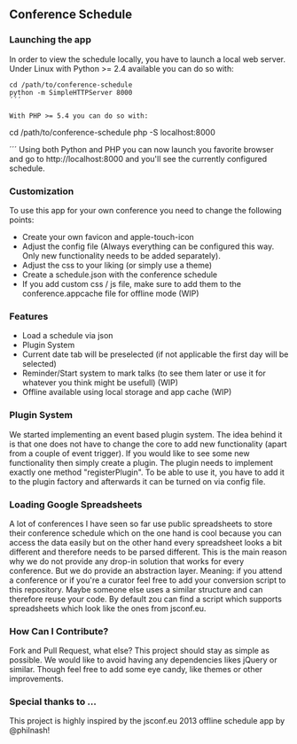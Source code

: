 ## Conference Schedule

### Launching the app
In order to view the schedule locally, you have to launch a local web server.
Under Linux with Python >= 2.4 available you can do so with:

```
cd /path/to/conference-schedule
python -m SimpleHTTPServer 8000
´´´

With PHP >= 5.4 you can do so with:

```
cd /path/to/conference-schedule
php -S localhost:8000

´´´
Using both Python and PHP you can now launch you favorite browser and go to http://localhost:8000 and you'll see the currently configured schedule.

### Customization
To use this app for your own conference you need to change the following points:

* Create your own favicon and apple-touch-icon
* Adjust the config file (Always everything can be configured this way. Only new functionality needs to be added separately).
* Adjust the css to your liking (or simply use a theme)
* Create a schedule.json with the conference schedule
* If you add custom css / js file, make sure to add them to the conference.appcache file for offline mode (WIP)

### Features
* Load a schedule via json
* Plugin System
* Current date tab will be preselected (if not applicable the first day will be selected)
* Reminder/Start system to mark talks (to see them later or use it for whatever you think might be usefull) (WIP)
* Offline available using local storage and app cache (WIP)

### Plugin System
We started implementing an event based plugin system. The idea behind it is that one does not have to change the core to add new functionality (apart from a couple of event trigger).
If you would like to see some new functionality then simply create a plugin. The plugin needs to implement exactly one method "registerPlugin". To be able to use it, you have to add it to the plugin factory and afterwards it can be turned on via config file.

### Loading Google Spreadsheets
A lot of conferences I have seen so far use public spreadsheets to store their conference schedule which on the one hand is cool because you can access the data easily but on the other hand every spreadsheet looks a bit different and therefore needs to be parsed different.
This is the main reason why we do not provide any drop-in solution that works for every conference. But we do provide an abstraction layer.
Meaning: if you attend a conference or if you're a curator feel free to add your conversion script to this repository. Maybe someone else uses a similar structure and can therefore reuse your code. By default zou can find a script which supports spreadsheets which look like the ones from jsconf.eu.

### How Can I Contribute?
Fork and Pull Request, what else?
This project should stay as simple as possible. We would like to avoid having any dependencies likes jQuery or similar.
Though feel free to add some eye candy, like themes or other improvements.

### Special thanks to ...
This project is highly inspired by the jsconf.eu 2013 offline schedule app by @philnash!
